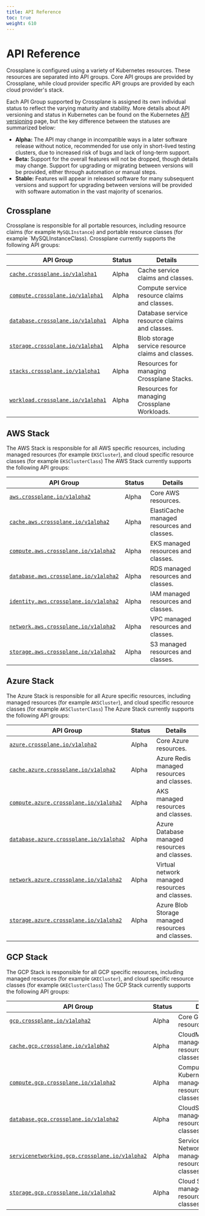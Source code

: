```yaml
---
title: API Reference
toc: true
weight: 610
---
```

# API Reference

Crossplane is configured using a variety of Kubernetes resources. These
resources are separated into API groups. Core API groups are provided by
Crossplane, while cloud provider specific API groups are provided by each cloud
provider's stack.

Each API Group supported by Crossplane is assigned its own individual status to
reflect the varying maturity and stability. More details about API versioning
and status in Kubernetes can be found on the Kubernetes [API versioning] page,
but the key difference between the statuses are summarized below:

* **Alpha:** The API may change in incompatible ways in a later software release
  without notice, recommended for use only in short-lived testing clusters, due
  to increased risk of bugs and lack of long-term support.
* **Beta:** Support for the overall features will not be dropped, though details
  may change. Support for upgrading or migrating between versions will be
  provided, either through automation or manual steps.
* **Stable:** Features will appear in released software for many subsequent
  versions and support for upgrading between versions will be provided with
  software automation in the vast majority of scenarios.

## Crossplane

Crossplane is responsible for all portable resources, including resource claims
(for example `MySQLInstance`) and portable resource classes (for example
`MySQLInstanceClass). Crossplane currently supports the following API groups:

API Group | Status | Details
--------  | ------ | -------
[`cache.crossplane.io/v1alpha1`] | Alpha | Cache service claims and classes.
[`compute.crossplane.io/v1alpha1`] | Alpha | Compute service resource claims and classes.
[`database.crossplane.io/v1alpha1`] | Alpha | Database service resource claims and classes.
[`storage.crossplane.io/v1alpha1`] | Alpha | Blob storage service resource claims and classes.
[`stacks.crossplane.io/v1alpha1`] | Alpha | Resources for managing Crossplane Stacks.
[`workload.crossplane.io/v1alpha1`] | Alpha | Resources for managing Crossplane Workloads.

[`cache.crossplane.io/v1alpha1`]: api/crossplaneio/crossplane/cache-crossplane-io-v1alpha1.md
[`compute.crossplane.io/v1alpha1`]: api/crossplaneio/crossplane/compute-crossplane-io-v1alpha1.md
[`database.crossplane.io/v1alpha1`]: api/crossplaneio/crossplane/database-crossplane-io-v1alpha1.md
[`storage.crossplane.io/v1alpha1`]: api/crossplaneio/crossplane/storage-crossplane-io-v1alpha1.md
[`stacks.crossplane.io/v1alpha1`]: api/crossplaneio/crossplane/stacks-crossplane-io-v1alpha1.md
[`workload.crossplane.io/v1alpha1`]: api/crossplaneio/crossplane/workload-crossplane-io-v1alpha1.md

## AWS Stack

The AWS Stack is responsible for all AWS specific resources, including managed
resources (for example `EKSCluster`), and cloud specific resource classes (for
example `EKSClusterClass`) The AWS Stack currently supports the following API
groups:

API Group | Status | Details
--------  | ------ | -------
[`aws.crossplane.io/v1alpha2`] | Alpha | Core AWS resources.
[`cache.aws.crossplane.io/v1alpha2`] | Alpha | ElastiCache managed resources and classes.
[`compute.aws.crossplane.io/v1alpha2`] | Alpha | EKS managed resources and classes.
[`database.aws.crossplane.io/v1alpha2`] | Alpha | RDS managed resources and classes.
[`identity.aws.crossplane.io/v1alpha2`] | Alpha | IAM managed resources and classes.
[`network.aws.crossplane.io/v1alpha2`] | Alpha | VPC managed resources and classes.
[`storage.aws.crossplane.io/v1alpha2`] | Alpha | S3 managed resources and classes.

[`aws.crossplane.io/v1alpha2`]: api/crossplaneio/stack-aws/aws-crossplane-io-v1alpha2.md
[`cache.aws.crossplane.io/v1alpha2`]: api/crossplaneio/stack-aws/cache-aws-crossplane-io-v1alpha2.md
[`compute.aws.crossplane.io/v1alpha2`]: api/crossplaneio/stack-aws/compute-aws-crossplane-io-v1alpha2.md
[`database.aws.crossplane.io/v1alpha2`]: api/crossplaneio/stack-aws/database-aws-crossplane-io-v1alpha2.md
[`identity.aws.crossplane.io/v1alpha2`]: api/crossplaneio/stack-aws/identity-aws-crossplane-io-v1alpha2.md
[`network.aws.crossplane.io/v1alpha2`]: api/crossplaneio/stack-aws/network-aws-crossplane-io-v1alpha2.md
[`storage.aws.crossplane.io/v1alpha2`]: api/crossplaneio/stack-aws/storage-aws-crossplane-io-v1alpha2.md

## Azure Stack

The Azure Stack is responsible for all Azure specific resources, including
managed resources (for example `AKSCluster`), and cloud specific resource
classes (for example `AKSClusterClass`) The Azure Stack currently supports the
following API groups:

API Group | Status | Details
--------  | ------ | -------
[`azure.crossplane.io/v1alpha2`] | Alpha | Core Azure resources.
[`cache.azure.crossplane.io/v1alpha2`] | Alpha | Azure Redis managed resources and classes.
[`compute.azure.crossplane.io/v1alpha2`] | Alpha | AKS managed resources and classes.
[`database.azure.crossplane.io/v1alpha2`] | Alpha | Azure Database managed resources and classes.
[`network.azure.crossplane.io/v1alpha2`] | Alpha | Virtual network managed resources and classes.
[`storage.azure.crossplane.io/v1alpha2`] | Alpha | Azure Blob Storage managed resources and classes.

[`azure.crossplane.io/v1alpha2`]: api/crossplaneio/stack-azure/azure-crossplane-io-v1alpha2.md
[`cache.azure.crossplane.io/v1alpha2`]: api/crossplaneio/stack-azure/cache-azure-crossplane-io-v1alpha2.md
[`compute.azure.crossplane.io/v1alpha2`]: api/crossplaneio/stack-azure/compute-azure-crossplane-io-v1alpha2.md
[`database.azure.crossplane.io/v1alpha2`]: api/crossplaneio/stack-azure/database-azure-crossplane-io-v1alpha2.md
[`network.azure.crossplane.io/v1alpha2`]: api/crossplaneio/stack-azure/network-azure-crossplane-io-v1alpha2.md
[`storage.azure.crossplane.io/v1alpha2`]: api/crossplaneio/stack-azure/storage-azure-crossplane-io-v1alpha2.md

## GCP Stack

The GCP Stack is responsible for all GCP specific resources, including managed
resources (for example `GKECluster`), and cloud specific resource classes (for
example `GKEClusterClass`) The GCP Stack currently supports the following API
groups:

API Group | Status | Details
--------  | ------ | -------
[`gcp.crossplane.io/v1alpha2`] | Alpha | Core GCP resources.
[`cache.gcp.crossplane.io/v1alpha2`] | Alpha | CloudMemorystore managed resources and classes.
[`compute.gcp.crossplane.io/v1alpha2`] | Alpha | Compute and Kubernetes Engine managed resources and classes.
[`database.gcp.crossplane.io/v1alpha2`] | Alpha | CloudSQL managed resources and classes.
[`servicenetworking.gcp.crossplane.io/v1alpha2`] | Alpha | Service Networking managed resources and classes.
[`storage.gcp.crossplane.io/v1alpha2`] | Alpha | Cloud Storage managed resources and classes.

[`gcp.crossplane.io/v1alpha2`]: api/crossplaneio/stack-gcp/gcp-crossplane-io-v1alpha2.md
[`cache.gcp.crossplane.io/v1alpha2`]: api/crossplaneio/stack-gcp/cache-gcp-crossplane-io-v1alpha2.md
[`compute.gcp.crossplane.io/v1alpha2`]: api/crossplaneio/stack-gcp/compute-gcp-crossplane-io-v1alpha2.md
[`database.gcp.crossplane.io/v1alpha2`]: api/crossplaneio/stack-gcp/database-gcp-crossplane-io-v1alpha2.md
[`servicenetworking.gcp.crossplane.io/v1alpha2`]: api/crossplaneio/stack-gcp/servicenetworking-gcp-crossplane-io-v1alpha2.md
[`storage.gcp.crossplane.io/v1alpha2`]: api/crossplaneio/stack-gcp/storage-gcp-crossplane-io-v1alpha2.md

[API Versioning]: https://kubernetes.io/docs/concepts/overview/kubernetes-api/#api-versioning
